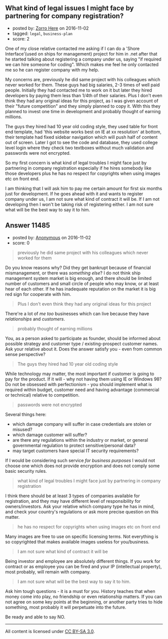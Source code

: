 ## What kind of legal issues I might face by partnering for company registration?

- posted by: [Zorro Here](https://stackexchange.com/users/5797561/zorro-here) on 2016-11-02
- tagged: `legal`, `business-plan`
- score: 2

One of my close relative contacted me asking if I can do a 'Shore Interface'(used on ships for management) project for him in .net after that he started talking about registering a company under us, saying "if required we can hire someone for coding". Which makes me feel he only contacted me so he can register company with my help.

My concerns are, previously he did same project with his colleagues which never worked for them. These guys had big salaries, 2-3 times of well paid people. Initially they had contacted me to work on it but later they hired developers by paying them less than 1/4th of their salaries. Plus I don't even think they had any original ideas for this project, as I was given account of their "future competition" and they simply planned to copy it. With this they planned to invest one time in development and probably thought of earning millions. 

The guys they hired had 10 year old coding style, they used table for front end template, had 'this website works best on IE at xx resolution' at bottom, their template had fixed sidebar navigation which will push half of content out of screen. Later I got to see the code and database, they used college level login where they check two textboxes without much validation and passwords were not encrypted.

So my first concern is what kind of legal troubles I might face just by partnering in company registration especially if he hires somebody like those developers plus he has no respect for copyrights when using images etc on front end.

I am thinking that I will ask him to pay me certain amount for first six months just for development. If he goes ahead with it and wants to register company under us, I am not sure what kind of contract it will be. If I am not developing then I won't be taking risk of registering either. I am not sure what will be the best way to say it to him.


## Answer 11485

- posted by: [Anonymous](https://stackexchange.com/users/1584111/anonymous) on 2016-11-02
- score: 0

> previously he did same project with his colleagues which never worked for them

Do you know reasons why? Did they get bankrupt because of financial mismanagement, or there was *something else*? I do not think ship management system market is big enough, and there should be limited number of customers and small circle of people who may know, or at least hear of each other. If he has inadequate reputation on the market it is big red sign for cooperate with him.

> Plus I don't even think they had any original ideas for this project

There're a lot of *me too* businesses which can live because they have *relationships* and *customers*.

> probably thought of earning millions

You, as a person asked to participate as founder, should be informed about possible strategy and customer type / existing-prospect customer names. Ask your relative about it. Does the answer satisfy you - even from common sense perspective?

> The guys they hired had 10 year old coding style

While technology may matter, the most important if customer is going to pay for the product. If it will - why not having them using IE or Windows 98? Do not be obsessed with perfectionism - you should implement what is required within budget, customer need and having advantage (commercial or technical) relative to competition.

> passwords were not encrypted

Several things here:

- which damage company will suffer in case credentials are stolen or misused?
- which damage customer will suffer?
- are there any regulations within the industry or market, or general governmental regulation to protect sensitive/personal data?
- may target customers have special IT security requirements?

If I would be considering such service *for business purposes* I would not choose one which does not provide encryption and does not comply some basic security rules.

> what kind of legal troubles I might face just by partnering in company registration

I think there should be at least 3 types of companies available for registration, and they may have different level of responsibility for owners/investors. Ask your relative which company type he has in mind, and check your country's regulations or ask more precise question on this matter.

> he has no respect for copyrights when using images etc on front end

Many images are free to use on specific licensing terms. Not everything is so copyrighted that makes available images useless for you/business.

> I am not sure what kind of contract it will be

Being investor and employee are absolutely different things. If you work for contract or as employee you can be fired and your IP (intellectual property), most probably, will remain with company.

> I am not sure what will be the best way to say it to him.

Ask him tough questions - it is a must for you. History teaches that when money come into play, no friendship or even relationship matters. If you can not agree on some key points at the beginning, or another party tries to hide something, most probably it will perpetuate into the future.

Be ready and able to say NO.



---

All content is licensed under [CC BY-SA 3.0](https://creativecommons.org/licenses/by-sa/3.0/).
